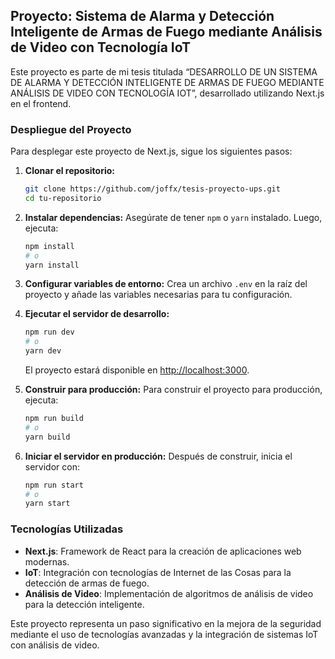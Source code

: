 ## Proyecto: Sistema de Alarma y Detección Inteligente de Armas de Fuego mediante Análisis de Video con Tecnología IoT

Este proyecto es parte de mi tesis titulada “DESARROLLO DE UN SISTEMA DE ALARMA Y DETECCIÓN INTELIGENTE DE ARMAS DE FUEGO MEDIANTE ANÁLISIS DE VIDEO CON TECNOLOGÍA IOT”, desarrollado utilizando Next.js en el frontend.

### Despliegue del Proyecto

Para desplegar este proyecto de Next.js, sigue los siguientes pasos:

1. **Clonar el repositorio:**
   ```bash
   git clone https://github.com/joffx/tesis-proyecto-ups.git
   cd tu-repositorio
   ```

2. **Instalar dependencias:**
   Asegúrate de tener `npm` o `yarn` instalado. Luego, ejecuta:
   ```bash
   npm install
   # o
   yarn install
   ```

3. **Configurar variables de entorno:**
   Crea un archivo `.env` en la raíz del proyecto y añade las variables necesarias para tu configuración.

4. **Ejecutar el servidor de desarrollo:**
   ```bash
   npm run dev
   # o
   yarn dev
   ```
   El proyecto estará disponible en [http://localhost:3000](http://localhost:3000).

5. **Construir para producción:**
   Para construir el proyecto para producción, ejecuta:
   ```bash
   npm run build
   # o
   yarn build
   ```

6. **Iniciar el servidor en producción:**
   Después de construir, inicia el servidor con:
   ```bash
   npm run start
   # o
   yarn start
   ```

### Tecnologías Utilizadas

- **Next.js**: Framework de React para la creación de aplicaciones web modernas.
- **IoT**: Integración con tecnologías de Internet de las Cosas para la detección de armas de fuego.
- **Análisis de Video**: Implementación de algoritmos de análisis de video para la detección inteligente.

Este proyecto representa un paso significativo en la mejora de la seguridad mediante el uso de tecnologías avanzadas y la integración de sistemas IoT con análisis de video.

